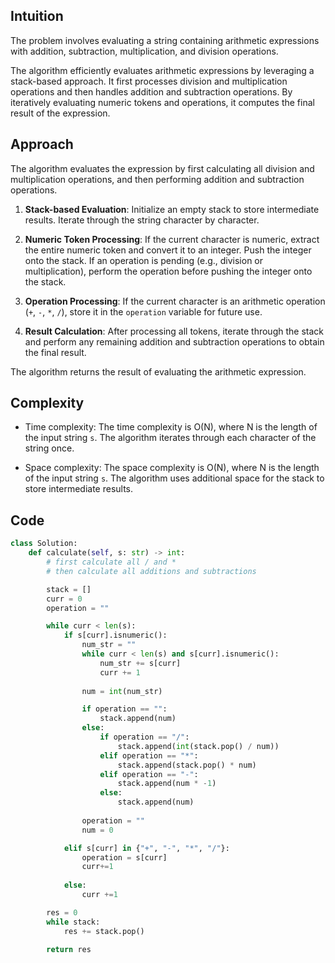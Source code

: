 ## Intuition
The problem involves evaluating a string containing arithmetic expressions with addition, subtraction, multiplication, and division operations.

The algorithm efficiently evaluates arithmetic expressions by leveraging a stack-based approach. It first processes division and multiplication operations and then handles addition and subtraction operations. By iteratively evaluating numeric tokens and operations, it computes the final result of the expression.

## Approach

The algorithm evaluates the expression by first calculating all division and multiplication operations, and then performing addition and subtraction operations.

1. **Stack-based Evaluation**: Initialize an empty stack to store intermediate results. Iterate through the string character by character.

2. **Numeric Token Processing**: If the current character is numeric, extract the entire numeric token and convert it to an integer. Push the integer onto the stack. If an operation is pending (e.g., division or multiplication), perform the operation before pushing the integer onto the stack.
3. **Operation Processing**: If the current character is an arithmetic operation (`+`, `-`, `*`, `/`), store it in the `operation` variable for future use.
4. **Result Calculation**: After processing all tokens, iterate through the stack and perform any remaining addition and subtraction operations to obtain the final result.

The algorithm returns the result of evaluating the arithmetic expression.

## Complexity
- Time complexity:
The time complexity is O(N), where N is the length of the input string `s`. The algorithm iterates through each character of the string once.

- Space complexity:
The space complexity is O(N), where N is the length of the input string `s`. The algorithm uses additional space for the stack to store intermediate results.

## Code
```python
class Solution:
    def calculate(self, s: str) -> int:
        # first calculate all / and *
        # then calculate all additions and subtractions

        stack = []
        curr = 0
        operation = ""

        while curr < len(s):
            if s[curr].isnumeric():
                num_str = ""
                while curr < len(s) and s[curr].isnumeric():
                    num_str += s[curr]
                    curr += 1
                
                num = int(num_str)

                if operation == "":
                    stack.append(num)
                else:
                    if operation == "/":
                        stack.append(int(stack.pop() / num))
                    elif operation == "*":
                        stack.append(stack.pop() * num)
                    elif operation == "-":
                        stack.append(num * -1)
                    else:
                        stack.append(num)
                    
                operation = ""
                num = 0

            elif s[curr] in {"+", "-", "*", "/"}:
                operation = s[curr]
                curr+=1
            
            else:
                curr +=1

        res = 0 
        while stack:
            res += stack.pop()
        
        return res
```